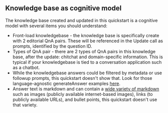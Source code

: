 ## Knowledge base as cognitive model

The knowledge base created and updated in this quickstart is a cognitive model with several items you should understand:
* Front-load knowledgebase - the knowledge base is specifically create with 2 editorial QnA pairs. These will be referenced in the Update call as prompts, identified by the question ID.
* Types of QnA pair - there are 2 types of QnA pairs in this knowledge base, after the update: chitchat and domain-specific information. This is typical if your knowledgebase is tied to a conversation application such as a chatbot.
* While the knowledgebase answers could be filtered by metadata or use followup prompts, this quickstart doesn't show that. Look for those language-agnostic generateAnswer examples [here](../get-answer-from-knowledge-base-using-url-tool.md).
* Answer text is markdown and can contain a [wide variety of markdown](../reference-markdown-format.md) such as images (publicly available internet-based images), links (to publicly available URLs), and bullet points, this quickstart doesn't use that variety.
